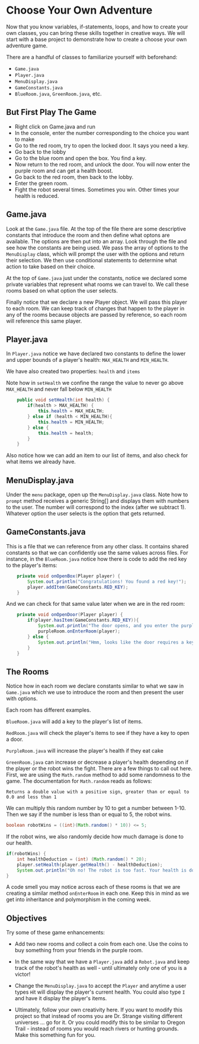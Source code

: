 # Choose Your Own Adventure

Now that you know variables, if-statements, loops, and how to create your own classes, you can bring these skills together in creative ways. We will start with a base project to demonstrate how to create a choose your own adventure game. 

There are a handful of classes to familiarize yourself with beforehand:

   * `Game.java`
   * `Player.java`
   * `MenuDisplay.java`
   * `GameConstants.java`
   * `BlueRoom.java`, `GreenRoom.java`, etc.

## But First Play The Game

* Right click on Game.java and run
* In the console, enter the number corresponding to the choice you want to make
* Go to the red room, try to open the locked door. It says you need a key.
* Go back to the lobby
* Go to the blue room and open the box. You find a key.
* Now return to the red room, and unlock the door. You will now enter the purple room and can get a health boost. 
* Go back to the red room, then back to the lobby.
* Enter the green room.
* Fight the robot several times. Sometimes you win. Other times your health is reduced. 


## Game.java

Look at the `Game.java` file. At the top of the file there are some descriptive constants that introduce the room and then define what optons are available. The options are then put into an array. Look through the file and see how the constants are being used. We pass the array of options to the `MenuDisplay` class, which will prompt the user with the options and return their selection. We then use conditional statements to determine what action to take based on their choice. 

At the top of `Game.java` just under the constants, notice we declared some private variables that represent what rooms we can travel to. We call these rooms based on what option the user selects. 

Finally notice that we declare a new Player object. We will pass this player to each room. We can keep track of changes that happen to the player in any of the rooms because objects are passed by reference, so each room will reference this same player.


## Player.java

In `Player.java` notice we have declared two constants to define the lower and upper bounds of a player's health: `MAX_HEALTH` and `MIN_HEALTH`.

We have also created two properties: `health` and `items`

Note how in `setHealth` we confine the range the value to never go above `MAX_HEALTH` and never fall below `MIN_HEALTH`

```java
    public void setHealth(int health) {
        if(health > MAX_HEALTH) {
            this.health = MAX_HEALTH;
        } else if (health < MIN_HEALTH){
            this.health = MIN_HEALTH;
        } else {
            this.health = health;
        }
    }
```
Also notice how we can add an item to our list of items, and also check for what items we already have.

## MenuDisplay.java

Under the `menu` package, open up the `MenuDisplay.java` class.  Note how to `prompt` method receives a generic String[] and displays them with numbers to the user. The number will correspond to the index (after we subtract 1). Whatever option the user selects is the option that gets returned.

## GameConstants.java

This is a file that we can reference from any other class. It contains shared constants so that we can confidently use the same values across files.  For instance, in the `BlueRoom.java` notice how there is code to add the red key to the player's items: 

```java
    private void onOpenBox(Player player) {
        System.out.println("Congratulations! You found a red key!");
        player.addItem(GameConstants.RED_KEY);
    }
```
And we can check for that same value later when we are in the red room:

```java
    private void onOpenDoor(Player player) {
        if(player.hasItem(GameConstants.RED_KEY)){
            System.out.println("The door opens, and you enter the purple room");
            purpleRoom.onEnterRoom(player);
        } else {
            System.out.println("Hmm, looks like the door requires a key");
        }
    }
```

## The Rooms

Notice how in each room we declare constants similar to what we saw in `Game.java` which we use to introduce the room and then present the user with options. 

Each room has different examples. 

`BlueRoom.java` will add a key to the player's list of items.

`RedRoom.java` will check the player's items to see if they have a key to open a door.

`PurpleRoom.java` will increase the player's health if they eat cake

`GreenRoom.java` can increase or decrease a player's health depending on if the player or the robot wins the fight. There are a few things to call out here. First, we are using the `Math.random` method to add some randomness to the game. The documentation for `Math.random` reads as follows:
    
    Returns a double value with a positive sign, greater than or equal to 0.0 and less than 1

We can multiply this random number by 10 to get a number between 1-10. Then we say if the number is less than or equal to 5, the robot wins. 
```java
boolean robotWins = ((int)(Math.random() * 10)) <= 5;
```

If the robot wins, we also randomly decide how much damage is done to our health.

```java
if(robotWins) {
    int healthDeduction = (int) (Math.random() * 20);
    player.setHealth(player.getHealth() - healthDeduction);
    System.out.println("Oh no! The robot is too fast. Your health is down to " + player.getHealth());
}
```

A code smell you may notice across each of these rooms is that we are creating a similar method `onEnterRoom` in each one. Keep this in mind as we get into inheritance and polymorphism in the coming week.

## Objectives

Try some of these game enhancements:

* Add two new rooms and collect a coin from each one. Use the coins to buy something from your friends in the purple room.

* In the same way that we have a `Player.java` add a `Robot.java` and keep track of the robot's health as well - until ultimately only one of you is a victor!

* Change the `MenuDisplay.java` to accept the `Player` and anytime a user types `H`it will display the player's current health. You could also type `I` and have it display the player's items. 

* Ultimately, follow your own creativity here. If you want to modify this project so that instead of rooms you are Dr. Strange visiting different universes ... go for it. Or you could modify this to be similar to Oregon Trail - instead of rooms you would reach rivers or hunting grounds. Make this something fun for you.
